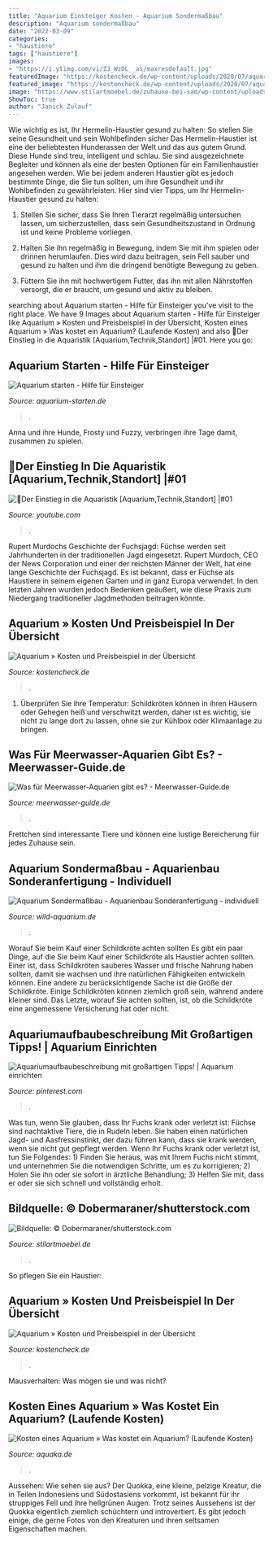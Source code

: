 ```yaml
---
title: "Aquarium Einsteiger Kosten - Aquarium Sondermaßbau"
description: "Aquarium sondermaßbau"
date: "2022-03-09"
categories:
- "haustiere"
tags: ["haustiere"]
images:
- "https://i.ytimg.com/vi/ZJ_WzDL__as/maxresdefault.jpg"
featuredImage: "https://kostencheck.de/wp-content/uploads/2020/07/aquarium-kosten-1-520x347.jpg"
featured_image: "https://kostencheck.de/wp-content/uploads/2020/07/aquarium-kosten-2-308x205.jpg"
image: "https://www.stilartmoebel.de/zuhause-bei-sam/wp-content/uploads/2016/06/fische-aquarium-einsteiger.jpg"
ShowToc: true
author: "Janick Zulauf"
---
```



Wie wichtig es ist, Ihr Hermelin-Haustier gesund zu halten: So stellen Sie seine Gesundheit und sein Wohlbefinden sicher
Das Hermelin-Haustier ist eine der beliebtesten Hunderassen der Welt und das aus gutem Grund. Diese Hunde sind treu, intelligent und schlau. Sie sind ausgezeichnete Begleiter und können als eine der besten Optionen für ein Familienhaustier angesehen werden. Wie bei jedem anderen Haustier gibt es jedoch bestimmte Dinge, die Sie tun sollten, um ihre Gesundheit und ihr Wohlbefinden zu gewährleisten. Hier sind vier Tipps, um Ihr Hermelin-Haustier gesund zu halten:
1. Stellen Sie sicher, dass Sie Ihren Tierarzt regelmäßig untersuchen lassen, um sicherzustellen, dass sein Gesundheitszustand in Ordnung ist und keine Probleme vorliegen.

2. Halten Sie ihn regelmäßig in Bewegung, indem Sie mit ihm spielen oder drinnen herumlaufen. Dies wird dazu beitragen, sein Fell sauber und gesund zu halten und ihm die dringend benötigte Bewegung zu geben.

3. Füttern Sie ihn mit hochwertigem Futter, das ihn mit allen Nährstoffen versorgt, die er braucht, um gesund und aktiv zu bleiben.

	

		
searching about Aquarium starten - Hilfe für Einsteiger you've visit to the right place. We have 9 Images about Aquarium starten - Hilfe für Einsteiger like Aquarium » Kosten und Preisbeispiel in der Übersicht, Kosten eines Aquarium » Was kostet ein Aquarium? (Laufende Kosten) and also 🐠Der Einstieg in die Aquaristik [Aquarium,Technik,Standort] |#01. Here you go:
		
    
## Aquarium Starten - Hilfe Für Einsteiger

<img loading=lazy src="http://aquarium-starten.de/wp-content/uploads/2018/03/aquarium-starten3.jpg" onerror="this.onerror=null;this.src='https://tse1.mm.bing.net/th?id=OIP.XBJeRvs3S5NMGD0hhynsPwHaFj&amp;pid=15.1';" alt="Aquarium starten - Hilfe für Einsteiger">

_Source: aquarium-starten.de_

>. 

	

Anna und ihre Hunde, Frosty und Fuzzy, verbringen ihre Tage damit, zusammen zu spielen.

    
## 🐠Der Einstieg In Die Aquaristik [Aquarium,Technik,Standort] |#01

<img loading=lazy src="https://i.ytimg.com/vi/ZJ_WzDL__as/maxresdefault.jpg" onerror="this.onerror=null;this.src='https://tse2.mm.bing.net/th?id=OIP.Cee6BopZCWLgsW4iSzCZXgHaEK&amp;pid=15.1';" alt="🐠Der Einstieg in die Aquaristik [Aquarium,Technik,Standort] |#01">

_Source: youtube.com_

>. 

	

Rupert Murdochs Geschichte der Fuchsjagd: Füchse werden seit Jahrhunderten in der traditionellen Jagd eingesetzt.
Rupert Murdoch, CEO der News Corporation und einer der reichsten Männer der Welt, hat eine lange Geschichte der Fuchsjagd. Es ist bekannt, dass er Füchse als Haustiere in seinem eigenen Garten und in ganz Europa verwendet. In den letzten Jahren wurden jedoch Bedenken geäußert, wie diese Praxis zum Niedergang traditioneller Jagdmethoden beitragen könnte.

    
## Aquarium » Kosten Und Preisbeispiel In Der Übersicht

<img loading=lazy src="https://kostencheck.de/wp-content/uploads/2020/07/aquarium-kosten-1-520x347.jpg" onerror="this.onerror=null;this.src='https://tse3.mm.bing.net/th?id=OIP.XrcCMBW3eVr7K7MYyQNbIAHaE8&amp;pid=15.1';" alt="Aquarium » Kosten und Preisbeispiel in der Übersicht">

_Source: kostencheck.de_

>. 

	

1) Überprüfen Sie ihre Temperatur: Schildkröten können in ihren Häusern oder Gehegen heiß und verschwitzt werden, daher ist es wichtig, sie nicht zu lange dort zu lassen, ohne sie zur Kühlbox oder Klimaanlage zu bringen.

    
## Was Für Meerwasser-Aquarien Gibt Es? - Meerwasser-Guide.de

<img loading=lazy src="https://www.meerwasser-guide.de/wp-content/uploads/2014/07/Bildschirmfoto-2014-07-17-um-13.13.41-e1408285181222.png" onerror="this.onerror=null;this.src='https://tse3.mm.bing.net/th?id=OIP.h1rjsD0pf3Wm6sfsNujeLAHaFV&amp;pid=15.1';" alt="Was für Meerwasser-Aquarien gibt es? - Meerwasser-Guide.de">

_Source: meerwasser-guide.de_

>. 

	

Frettchen sind interessante Tiere und können eine lustige Bereicherung für jedes Zuhause sein.

    
## Aquarium Sondermaßbau - Aquarienbau Sonderanfertigung - Individuell

<img loading=lazy src="https://www.wild-aquarium.de/storage/images/AdobeStock_274191462small.jpg?hash=784ef2a5ac8d9b71d96c1e474d4f1cdaf1f02c50&amp;shop=89978204&amp;width=600" onerror="this.onerror=null;this.src='https://tse1.mm.bing.net/th?id=OIP.LrDoWz_UxXdiTvxk7KzJhwHaE8&amp;pid=15.1';" alt="Aquarium Sondermaßbau - Aquarienbau Sonderanfertigung - individuell">

_Source: wild-aquarium.de_

>. 

	

Worauf Sie beim Kauf einer Schildkröte achten sollten
Es gibt ein paar Dinge, auf die Sie beim Kauf einer Schildkröte als Haustier achten sollten.
Einer ist, dass Schildkröten sauberes Wasser und frische Nahrung haben sollten, damit sie wachsen und ihre natürlichen Fähigkeiten entwickeln können.
Eine andere zu berücksichtigende Sache ist die Größe der Schildkröte. Einige Schildkröten können ziemlich groß sein, während andere kleiner sind.
Das Letzte, worauf Sie achten sollten, ist, ob die Schildkröte eine angemessene Versicherung hat oder nicht.

    
## Aquariumaufbaubeschreibung Mit Großartigen Tipps! | Aquarium Einrichten

<img loading=lazy src="https://i.pinimg.com/736x/8a/be/3b/8abe3b384536b8aa2ed129a918c52e98--aquarium.jpg" onerror="this.onerror=null;this.src='https://tse2.mm.bing.net/th?id=OIP.n1vmhfoHav686TDVG9FBIgHaLL&amp;pid=15.1';" alt="Aquariumaufbaubeschreibung mit großartigen Tipps! | Aquarium einrichten">

_Source: pinterest.com_

>. 

	

Was tun, wenn Sie glauben, dass Ihr Fuchs krank oder verletzt ist:
Füchse sind nachtaktive Tiere, die in Rudeln leben. Sie haben einen natürlichen Jagd- und Aasfressinstinkt, der dazu führen kann, dass sie krank werden, wenn sie nicht gut gepflegt werden. Wenn Ihr Fuchs krank oder verletzt ist, tun Sie Folgendes: 1) Finden Sie heraus, was mit Ihrem Fuchs nicht stimmt, und unternehmen Sie die notwendigen Schritte, um es zu korrigieren; 2) Holen Sie ihn oder sie sofort in ärztliche Behandlung; 3) Helfen Sie mit, dass er oder sie sich schnell und vollständig erholt.

    
## Bildquelle: © Dobermaraner/shutterstock.com

<img loading=lazy src="https://www.stilartmoebel.de/zuhause-bei-sam/wp-content/uploads/2016/06/fische-aquarium-einsteiger.jpg" onerror="this.onerror=null;this.src='https://tse2.mm.bing.net/th?id=OIP.T546a0LLI8-kQb21Q0LgQAHaDA&amp;pid=15.1';" alt="Bildquelle: © Dobermaraner/shutterstock.com">

_Source: stilartmoebel.de_

>. 

	

So pflegen Sie ein Haustier:

    
## Aquarium » Kosten Und Preisbeispiel In Der Übersicht

<img loading=lazy src="https://kostencheck.de/wp-content/uploads/2020/07/aquarium-kosten-2-308x205.jpg" onerror="this.onerror=null;this.src='https://tse3.mm.bing.net/th?id=OIP.aWw6ngbNLleXUZbk_WAQigAAAA&amp;pid=15.1';" alt="Aquarium » Kosten und Preisbeispiel in der Übersicht">

_Source: kostencheck.de_

>. 

	

Mausverhalten: Was mögen sie und was nicht?

    
## Kosten Eines Aquarium » Was Kostet Ein Aquarium? (Laufende Kosten)

<img loading=lazy src="https://www.aquaka.de/wp-content/uploads/Wasserlandschaft-650x499.jpg" onerror="this.onerror=null;this.src='https://tse1.mm.bing.net/th?id=OIP.eR0hkfs26qq-45MXq_4GPgHaFr&amp;pid=15.1';" alt="Kosten eines Aquarium » Was kostet ein Aquarium? (Laufende Kosten)">

_Source: aquaka.de_

>. 

	

Aussehen: Wie sehen sie aus?
Der Quokka, eine kleine, pelzige Kreatur, die in Teilen Indonesiens und Südostasiens vorkommt, ist bekannt für ihr struppiges Fell und ihre hellgrünen Augen. Trotz seines Aussehens ist der Quokka eigentlich ziemlich schüchtern und introvertiert. Es gibt jedoch einige, die gerne Fotos von den Kreaturen und ihren seltsamen Eigenschaften machen.

